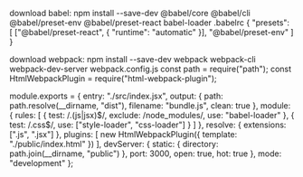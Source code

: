 download babel: npm install --save-dev @babel/core @babel/cli @babel/preset-env @babel/preset-react babel-loader
.babelrc
{
  "presets": [
    ["@babel/preset-react", { "runtime": "automatic" }],
    "@babel/preset-env"
  ]
}

download webpack: npm install --save-dev webpack webpack-cli webpack-dev-server
webpack.config.js
const path = require("path");
const HtmlWebpackPlugin = require("html-webpack-plugin");

module.exports = {
  entry: "./src/index.jsx",
  output: {
    path: path.resolve(__dirname, "dist"),
    filename: "bundle.js",
    clean: true
  },
  module: {
    rules: [
      {
        test: /\.(js|jsx)$/,
        exclude: /node_modules/,
        use: "babel-loader"
      },
      {
        test: /\.css$/,
        use: ["style-loader", "css-loader"]
      }
    ]
  },
  resolve: {
    extensions: [".js", ".jsx"]
  },
  plugins: [
    new HtmlWebpackPlugin({
      template: "./public/index.html"
    })
  ],
  devServer: {
    static: {
      directory: path.join(__dirname, "public")
    },
    port: 3000,
    open: true,
    hot: true
  },
  mode: "development"
};



